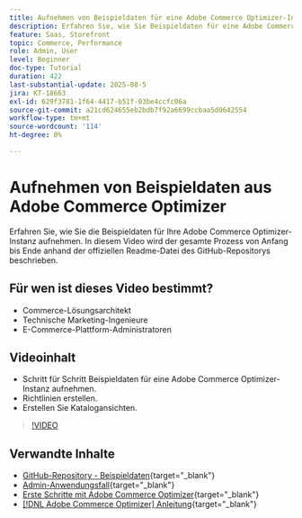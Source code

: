 ```yaml
---
title: Aufnehmen von Beispieldaten für eine Adobe Commerce Optimizer-Instanz
description: Erfahren Sie, wie Sie Beispieldaten für eine Adobe Commerce Optimizer-Instanz aufnehmen.
feature: Saas, Storefront
topic: Commerce, Performance
role: Admin, User
level: Beginner
doc-type: Tutorial
duration: 422
last-substantial-update: 2025-08-5
jira: KT-18663
exl-id: 629f3781-1f64-4417-b51f-03be4ccfc06a
source-git-commit: a21cd624655eb2bdb7f92a6699ccbaa5d0642554
workflow-type: tm+mt
source-wordcount: '114'
ht-degree: 0%

---
```


# Aufnehmen von Beispieldaten aus Adobe Commerce Optimizer

Erfahren Sie, wie Sie die Beispieldaten für Ihre Adobe Commerce Optimizer-Instanz aufnehmen. In diesem Video wird der gesamte Prozess von Anfang bis Ende anhand der offiziellen Readme-Datei des GitHub-Repositorys beschrieben.

## Für wen ist dieses Video bestimmt?

* Commerce-Lösungsarchitekt
* Technische Marketing-Ingenieure
* E-Commerce-Plattform-Administratoren

## Videoinhalt

* Schritt für Schritt Beispieldaten für eine Adobe Commerce Optimizer-Instanz aufnehmen.
* Richtlinien erstellen.
* Erstellen Sie Katalogansichten.

>[!VIDEO](https://video.tv.adobe.com/v/3470472?learn=on&enablevpops)

## Verwandte Inhalte

* [GitHub-Repository - Beispieldaten](https://github.com/adobe-commerce/aco-sample-catalog-data-ingestion){target="_blank"}
* [Admin-Anwendungsfall](https://experienceleague.adobe.com/en/docs/commerce/optimizer/use-case/admin-use-case){target="_blank"}
* [Erste Schritte mit Adobe Commerce Optimizer](https://experienceleague.adobe.com/en/docs/commerce/optimizer/get-started){target="_blank"}
* [[!DNL Adobe Commerce Optimizer] Anleitung](https://experienceleague.adobe.com/en/docs/commerce/optimizer/overview){target="_blank"}
